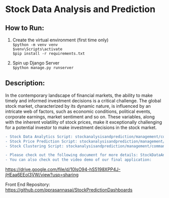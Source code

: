 # Stock Data Analysis and Prediction

## How to Run:
1. Create the virtual environment (first time only) \
`$python -m venv venv` \
`$venv\Scripts\activate` \
`$pip install -r requirements.txt` 

2. Spin up Django Server \
`$python manage.py runserver`

## Description:
In the contemporary landscape of financial markets, the ability to make timely and informed
investment decisions is a critical challenge. The global stock market, characterized by its
dynamic nature, is influenced by an intricate web of factors, such as economic conditions,
political events, corporate earnings, market sentiment and so on. These variables, along with
the inherent volatility of stock prices, make it exceptionally challenging for a potential investor
to make investment decisions in the stock market.

```diff
- Stock Data Analytics Script: stockanalysisandprediction/management/commands/find_analytics.py
- Stock Price Prediction Script: stockanalysisandprediction/management/commands/train_prediction_model.py
- Stock Clustering Script: stockanalysisandprediction/management/commands/use_intel.py

- Please check out the following document for more details: StockDataAnalysisAndPrediction.pdf
- You can also check out the video demo of our final application:
```
https://drive.google.com/file/d/10IsO94-hS5198XPP4J-jHEaa6EEol3VW/view?usp=sharing

Front End Repository: https://github.com/pprasannasai/StockPredictionDashboards

